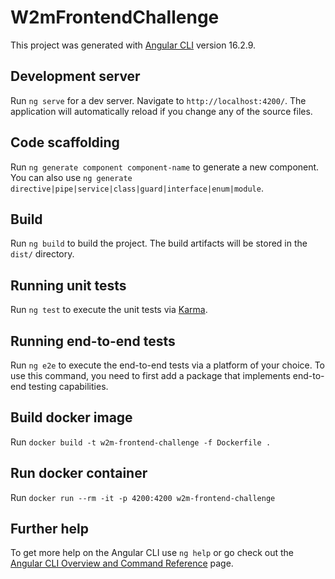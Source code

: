 # W2mFrontendChallenge

This project was generated with [Angular CLI](https://github.com/angular/angular-cli) version 16.2.9.

## Development server

Run `ng serve` for a dev server. Navigate to `http://localhost:4200/`. The application will automatically reload if you change any of the source files.

## Code scaffolding

Run `ng generate component component-name` to generate a new component. You can also use `ng generate directive|pipe|service|class|guard|interface|enum|module`.

## Build

Run `ng build` to build the project. The build artifacts will be stored in the `dist/` directory.

## Running unit tests

Run `ng test` to execute the unit tests via [Karma](https://karma-runner.github.io).

## Running end-to-end tests

Run `ng e2e` to execute the end-to-end tests via a platform of your choice. To use this command, you need to first add a package that implements end-to-end testing capabilities.

## Build docker image

Run `docker build -t w2m-frontend-challenge -f Dockerfile .`

## Run docker container

Run `docker run --rm -it -p 4200:4200 w2m-frontend-challenge`

## Further help

To get more help on the Angular CLI use `ng help` or go check out the [Angular CLI Overview and Command Reference](https://angular.io/cli) page.
